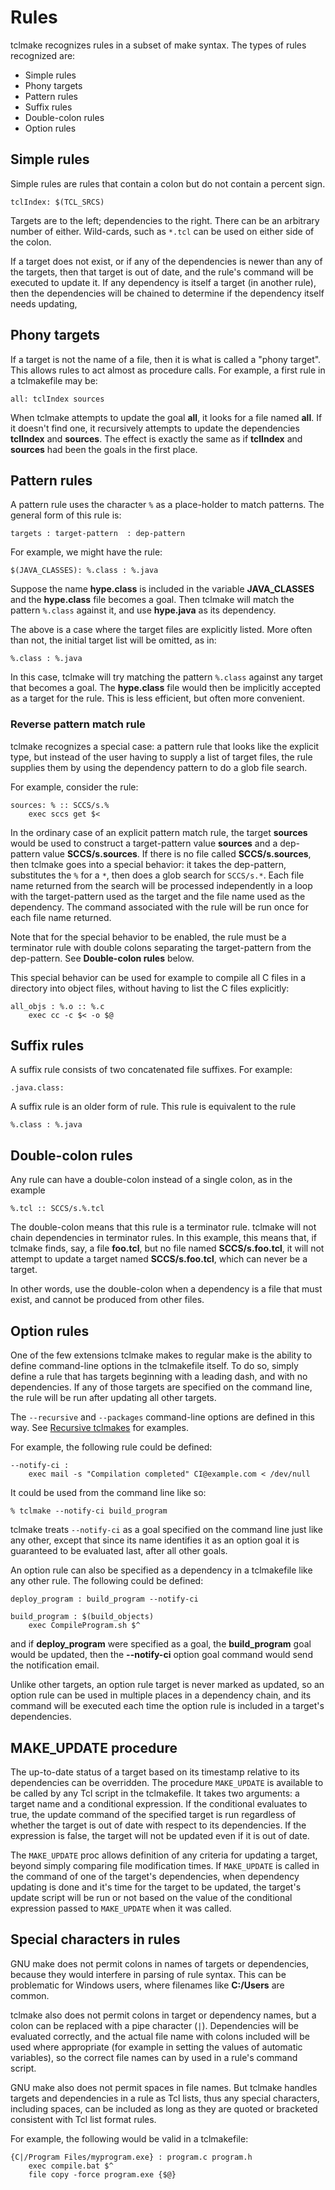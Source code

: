 # Rules

tclmake recognizes rules in a subset of make syntax. The types of rules recognized are:

- Simple rules
- Phony targets
- Pattern rules
- Suffix rules
- Double-colon rules
- Option rules 

## Simple rules

Simple rules are rules that contain a colon but do not contain a percent sign.

    tclIndex: $(TCL_SRCS)

Targets are to the left; dependencies to the right. There can be an arbitrary number of either. Wild-cards, such as `*.tcl` can be used on either side of the colon.

If a target does not exist, or if any of the dependencies is newer than any of the targets, then that target is out of date, and the rule's command will be executed to update it. If any dependency is itself a target (in another rule), then the dependencies will be chained to determine if the dependency itself needs updating,

## Phony targets

If a target is not the name of a file, then it is what is called a "phony target". This allows rules to act almost as procedure calls. For example, a first rule in a tclmakefile may be:

    all: tclIndex sources

When tclmake attempts to update the goal **all**, it looks for a file named **all**. If it doesn't find one, it recursively attempts to update the dependencies **tclIndex** and **sources**. The effect is exactly the same as if **tclIndex** and **sources** had been the goals in the first place.

## Pattern rules

A pattern rule uses the character `%` as a place-holder to match patterns. The general form of this rule is:

    targets : target-pattern  : dep-pattern 

For example, we might have the rule:

    $(JAVA_CLASSES): %.class : %.java

Suppose the name **hype.class** is included in the variable **JAVA_CLASSES** and the **hype.class** file becomes a goal.  Then tclmake will match the pattern `%.class` against it, and use **hype.java** as its dependency.

The above is a case where the target files are explicitly listed.  More often than not, the initial target list will be omitted, as in:

    %.class : %.java

In this case, tclmake will try matching the pattern `%.class` against any target that becomes a goal. The **hype.class** file would then be implicitly accepted as a target for the rule.  This is less efficient, but often more convenient.

### Reverse pattern match rule

tclmake recognizes a special case: a pattern rule that looks like the explicit type, but instead of the user having to supply a list of target files, the rule supplies them by using the dependency pattern to do a glob file search.

For example, consider the rule:

    sources: % :: SCCS/s.%
        exec sccs get $<
        
In the ordinary case of an explicit pattern match rule, the target **sources** would be used to construct a target-pattern value **sources** and a dep-pattern value **SCCS/s.sources**.  If there is no file called **SCCS/s.sources**, then tclmake goes into a special behavior: it takes the dep-pattern, substitutes the `%` for a `*`, then does a glob search for `SCCS/s.*`.  Each file name returned from the search will be processed independently in a loop with the target-pattern used as the target and the file name used as the dependency.  The command associated with the rule will be run once for each file name returned.

Note that for the special behavior to be enabled, the rule must be a terminator rule with double colons separating the target-pattern from the dep-pattern.  See **Double-colon rules** below.

This special behavior can be used for example to compile all C files in a directory into object files, without having to list the C files explicitly:

    all_objs : %.o :: %.c
        exec cc -c $< -o $@

## Suffix rules

A suffix rule consists of two concatenated file suffixes. For example:

    .java.class:

A suffix rule is an older form of rule. This rule is equivalent to the rule

    %.class : %.java

## Double-colon rules

Any rule can have a double-colon instead of a single colon, as in the example

    %.tcl :: SCCS/s.%.tcl

The double-colon means that this rule is a terminator rule. tclmake will not chain dependencies in terminator rules. In this example, this means that, if tclmake finds, say, a file **foo.tcl**, but no file named **SCCS/s.foo.tcl**, it will not attempt to update a target named **SCCS/s.foo.tcl**, which can never be a target.

In other words, use the double-colon when a dependency is a file that must exist, and cannot be produced from other files.

## Option rules

One of the few extensions tclmake makes to regular make is the ability to define command-line options in the tclmakefile itself. To do so, simply define a rule that has targets beginning with a leading dash, and with no dependencies. If any of those targets are specified on the command line, the rule will be run after updating all other targets.

The `--recursive` and `--packages` command-line options are defined in this way. See [Recursive tclmakes](./recursion.md) for examples. 

For example, the following rule could be defined:

    --notify-ci :
        exec mail -s "Compilation completed" CI@example.com < /dev/null

It could be used from the command line like so:

    % tclmake --notify-ci build_program
    
tclmake treats `--notify-ci` as a goal specified on the command line just like any other, except that since its name identifies it as an option goal it is guaranteed to be evaluated last, after all other goals.

An option rule can also be specified as a dependency in a tclmakefile like any other rule.  The following could be defined:

    deploy_program : build_program --notify-ci

    build_program : $(build_objects)
        exec CompileProgram.sh $^
        
and if **deploy_program** were specified as a goal, the **build_program** goal would be updated, then the **--notify-ci** option goal command would send the notification email.

Unlike other targets, an option rule target is never marked as updated, so an option rule can be used in multiple places in a dependency chain, and its command will be executed each time the option rule is included in a target's dependencies.

## MAKE_UPDATE procedure

The up-to-date status of a target based on its timestamp relative to its dependencies can be overridden.  The procedure `MAKE_UPDATE` is available to be called by any Tcl script in the tclmakefile.  It takes two arguments: a target name and a conditional expression.  If the conditional evaluates to true, the update command of the specified target is run regardless of whether the target is out of date with respect to its dependencies.  If the expression is false, the target will not be updated even if it is out of date.

The `MAKE_UPDATE` proc allows definition of any criteria for updating a target, 
beyond simply comparing file modification times.  If `MAKE_UPDATE` is called in 
the command of one of the target's dependencies, when dependency updating 
is done and it's time for the target to be updated, the target's update script 
will be run or not based on the value of the conditional expression passed to `MAKE_UPDATE` when it was called.

## Special characters in rules

GNU make does not permit colons in names of targets or dependencies, because they would interfere in parsing of rule syntax.  This can be problematic for Windows users, where filenames like **C:/Users** are common.

tclmake also does not permit colons in target or dependency names, but a colon can be replaced with a pipe character (`|`).  Dependencies will be evaluated correctly, and the actual file name with colons included will be used where appropriate (for example in setting the values of automatic variables), so the correct file names can by used in a rule's command script.

GNU make also does not permit spaces in file names.  But tclmake handles targets and dependencies in a rule as Tcl lists, thus any special characters, including spaces, can be included as long as they are quoted or bracketed consistent with Tcl list format rules.

For example, the following would be valid in a tclmakefile:

    {C|/Program Files/myprogram.exe} : program.c program.h
        exec compile.bat $^
        file copy -force program.exe {$@}